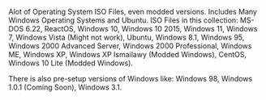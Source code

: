 Alot of Operating System ISO Files, even modded versions. Includes Many Windows Operating Systems and Ubuntu.
ISO Files in this collection: MS-DOS 6.22, ReactOS, Windows 10, Windows 10 2015, Windows 11, Windows 7, Windows Vista (Might not work), Ubuntu, Windows 8.1, Windows 95, Windows 2000 Advanced Server, Windows 2000 Professional, Windows ME, Windows XP, Windows XP Ismailawy (Modded Windows), CentOS, Windows 10 Lite (Modded Windows).

There is also pre-setup versions of Windows like: Windows 98, Windows 1.0.1 (Coming Soon), Windows 3.1.
